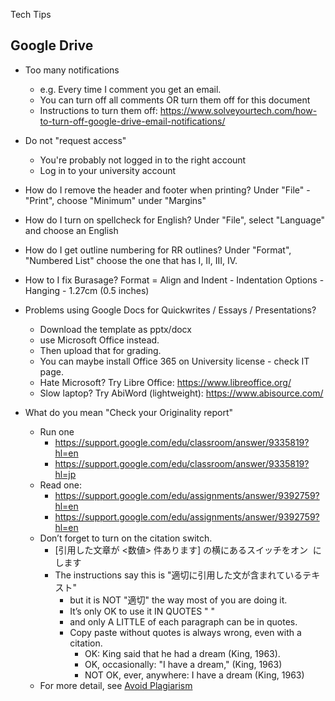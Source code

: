 Tech Tips

## Google Drive
* Too many notifications
    * e.g. Every time I comment you get an email. 
    * You can turn off all comments OR turn them off for this document
    * Instructions to turn them off: https://www.solveyourtech.com/how-to-turn-off-google-drive-email-notifications/
* Do not "request access"
    * You're probably not logged in to the right account
    * Log in to your university account 
* How do I remove the header and footer when printing? Under "File" - "Print", choose "Minimum" under "Margins"
* How do I turn on spellcheck for English? Under "File", select "Language" and choose an English
* How do I get outline numbering for RR outlines? Under "Format", "Numbered List" choose the one that has I, II, III, IV.
* How to I fix Burasage? Format = Align and Indent - Indentation Options - Hanging - 1.27cm (0.5 inches)
* Problems using Google Docs for Quickwrites / Essays / Presentations?
    * Download the template as pptx/docx
    * use Microsoft Office instead. 
    * Then upload that for grading. 
    * You can maybe install Office 365 on University license - check IT page. 
    * Hate Microsoft?  Try Libre Office: https://www.libreoffice.org/
    * Slow laptop? Try AbiWord (lightweight): https://www.abisource.com/


* What do you mean "Check your Originality report"
    * Run one
        * https://support.google.com/edu/classroom/answer/9335819?hl=en
        * https://support.google.com/edu/classroom/answer/9335819?hl=jp
    * Read one: 
        * https://support.google.com/edu/assignments/answer/9392759?hl=en
        * https://support.google.com/edu/assignments/answer/9392759?hl=en
    * Don’t forget to turn on the citation switch. 
        * [引用した文章が <数値> 件あります] の横にあるスイッチをオン  にします
        * The instructions say this is "適切に引用した文が含まれているテキスト" 
            * but it is NOT "適切" the way most of you are doing it. 
            * It’s only OK to use it IN QUOTES " " 
            * and only A LITTLE of each paragraph can be in quotes. 
            * Copy paste without quotes is always wrong, even with a citation. 
                * OK: King said that he had a dream (King, 1963). 
                * OK, occasionally: "I have a dream," (King, 1963)
                * NOT OK, ever, anywhere: I have a dream (King, 1963)
    * For more detail, see [Avoid Plagiarism](Invention-AvoidPlagiarism)
